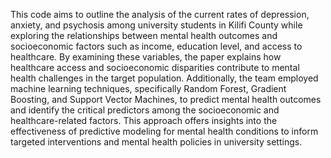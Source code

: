 This code aims to outline the analysis of the current rates of depression, anxiety, and psychosis among university students in Kilifi County while exploring the relationships between mental health outcomes and socioeconomic factors such as income, education level, and access to healthcare. By examining these variables, the paper explains how healthcare access and socioeconomic disparities contribute to mental health challenges in the target population. Additionally, the team employed machine learning techniques, specifically Random Forest, Gradient Boosting, and Support Vector Machines, to predict mental health outcomes and identify the critical predictors among the socioeconomic and healthcare-related factors. This approach offers insights into the effectiveness of predictive modeling for mental health conditions to inform targeted interventions and mental health policies in university settings.
